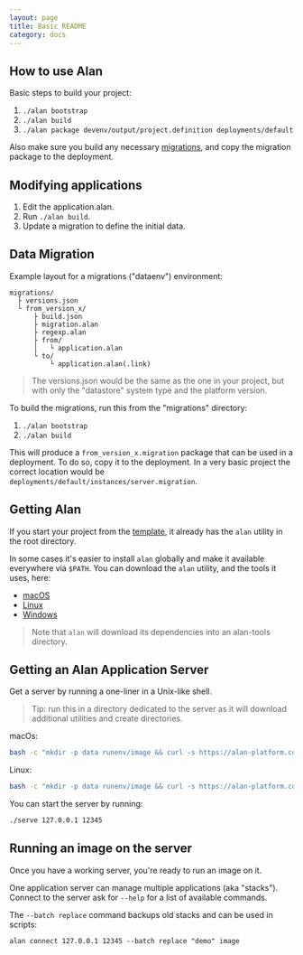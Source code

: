 ```yaml
---
layout: page
title: Basic README
category: docs
---
```



## How to use Alan
Basic steps to build your project:

1. `./alan bootstrap`
2. `./alan build`
3. `./alan package devenv/output/project.definition deployments/default`

Also make sure you build any necessary [migrations](#data-migration), and copy the migration package to the deployment.


## Modifying applications

1. Edit the application.alan.
2. Run `./alan build`.
3. Update a migration to define the initial data.


## Data Migration
Example layout for a migrations ("dataenv") environment:

```
migrations/
  ├ versions.json
  └ from_version_x/
      ├ build.json
      ├ migration.alan
      ├ regexp.alan
      ├ from/
      │   └ application.alan
      └ to/
          └ application.alan(.link)
```

> The versions.json would be the same as the one in your project, but with only the "datastore" system type and the platform version.

To build the migrations, run this from the "migrations" directory:

1. `./alan bootstrap`
2. `./alan build`

This will produce a `from_version_x.migration` package that can be used in a deployment. To do so, copy it to the deployment. In a very basic project the correct location would be `deployments/default/instances/server.migration`.


## Getting Alan
If you start your project from the [template](https://github.com/M-industries/AlanProjectTemplate), it already has the `alan` utility in the root directory.

In some cases it's easier to install `alan` globally and make it available everywhere via `$PATH`. 
You can download the `alan` utility, and the tools it uses, here:

- [macOS](https://alan-platform.com/utils/latest/darwin-x64/utils.tar.gz)
- [Linux](https://alan-platform.com/utils/latest/linux-x64/utils.tar.gz)
- [Windows](https://alan-platform.com/utils/latest/windows-x64/utils.tar.gz)

> Note that `alan` will download its dependencies into an alan-tools directory. 


## Getting an Alan Application Server
Get a server by running a one-liner in a Unix-like shell. 

> Tip: run this in a directory dedicated to the server as it will download additional utilities and create directories.

macOs:
```sh
bash -c "mkdir -p data runenv/image && curl -s https://alan-platform.com/utils/latest/darwin-x64/application-server.tar.gz | tar xzf - -C runenv/image && ln -s runenv/image/application-server serve"
```
Linux:
```sh
bash -c "mkdir -p data runenv/image && curl -s https://alan-platform.com/utils/latest/linux-x64/application-server.tar.gz | tar xzf - -C runenv/image && ln -s runenv/image/application-server serve"
```

You can start the server by running:
```sh
./serve 127.0.0.1 12345
```


## Running an image on the server
Once you have a working server, you're ready to run an image on it.

One application server can manage multiple applications (aka "stacks").
Connect to the server ask for `--help` for a list of available commands.

The `--batch replace` command backups old stacks and can be used in scripts:

```
alan connect 127.0.0.1 12345 --batch replace "demo" image
```
